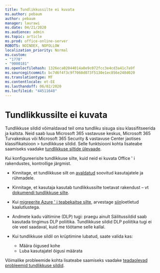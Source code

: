 ```yaml
---
title: Tundlikkussilte ei kuvata
ms.author: pebaum
author: pebaum
manager: laurawi
ms.date: 04/21/2020
ms.audience: admin
ms.topic: article
ms.prod: office-online-server
ROBOTS: NOINDEX, NOFOLLOW
localization_priority: Normal
ms.custom:
- "1778"
- "9000181"
ms.openlocfilehash: 1326eca02044014a8e9c072fcc3e4cd3a41c7a9f
ms.sourcegitcommit: bc7d6f4f3c9f7060d073f5130e1ec856e248d020
ms.translationtype: MT
ms.contentlocale: et-EE
ms.lasthandoff: 06/02/2020
ms.locfileid: "44511648"
---
```

# <a name="sensitivity-labels-not-appearing"></a>Tundlikkussilte ei kuvata

Tundlikkuse sildid võimaldavad teil oma tundliku sisuga sisu klassifitseerida ja kaitsta. Neid saab luua Microsoft 365 vastavuse keskus, Microsoft 365 Turvakeskus või Microsoft 365 Security & vastavuse Center jaotises klassifikatsioon > tundlikkuse sildid. Selle funktsiooni kohta lisateabe saamiseks vaadake [tundlikkuse siltide ülevaade](https://docs.microsoft.com/microsoft-365/compliance/sensitivity-labels).

Kui konfigureerisite tundlikkuse silte, kuid neid ei kuvata Office ' i rakendustes, kontrollige järgmist.

- Kinnitage, et tundlikkuse silt on [avaldatud](https://docs.microsoft.com/microsoft-365/compliance/sensitivity-labels#what-label-policies-can-do) soovitud kasutajatele ja rühmadele.

- Kinnitage, et kasutaja kasutab tundlikkussilte toetavat rakendust – vt [dokumendi tundlikkuse silte](https://support.office.com/article/apply-sensitivity-labels-to-your-documents-and-email-within-office-2f96e7cd-d5a4-403b-8bd7-4cc636bae0f9?#bkmk_whereavailable).

- Kui [migreerite Azure ' i teabekaitse silte](https://docs.microsoft.com/azure/information-protection/configure-policy-migrate-labels), arvestage [siin](https://docs.microsoft.com/azure/information-protection/configure-policy-migrate-labels#considerations-for-unified-labels)loetletud kaalutlustega.

- Andmete kadu vältimine (DLP) tugi: praegu ainult Säilitussildid saab kasutada tingimus DLP poliitika.  Tundlikkuse sildid DLP poliitika tugi ei ole veel saadaval, kuid me töötame selle kallal.

- Kui tundlikkuse sildil on krüptimine lubatud, saate valida kas:
    - Määra õigused kohe
    - Luba kasutajatel õigusi määrata


Võimalike probleemide kohta lisateabe saamiseks vaadake [teadaolevad probleemid tundlikkuse sildid](https://support.office.com/article/known-issues-with-sensitivity-labels-in-office-b169d687-2bbd-4e21-a440-7da1b2743edc).